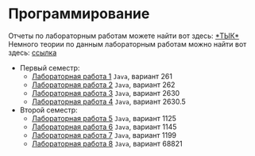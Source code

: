 # Программирование
Отчеты по лабораторным работам можете найти вот здесь: [\*ТЫК*](./docs)  
Немного теории по данным лабораторным работам можно найти вот здесь: [ссылка](https://github.com/band-of-four/cheatsheets/tree/master/Programming)

+ Первый семестр:
    + [Лабораторная работа 1](./LAB_1) `Java`, вариант 261
    + [Лабораторная работа 2](./LAB_2) `Java`, вариант 262
    + [Лабораторная работа 3](./LAB_3) `Java`, вариант 2630
    + [Лабораторная работа 4](https://github.com/RedGry/LAB3-ITMO) `Java`, вариант 2630.5
+ Второй семестр:
    + [Лабораторная работа 5](./LAB_5) `Java`, вариант 1125
    + [Лабораторная работа 6](./LAB_6) `Java`, вариант 1145
    + [Лабораторная работа 7](./LAB_7) `Java`, вариант 1199
    + [Лабораторная работа 8](./LAB_8) `Java`, вариант 68821